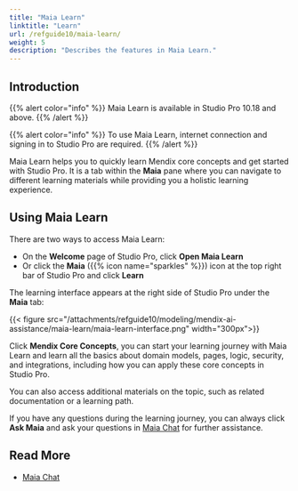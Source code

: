 ```yaml
---
title: "Maia Learn"
linktitle: "Learn"
url: /refguide10/maia-learn/
weight: 5
description: "Describes the features in Maia Learn."
---
```


## Introduction 

{{% alert color="info" %}}
Maia Learn is available in Studio Pro 10.18 and above.
{{% /alert %}}

{{% alert color="info" %}}
To use Maia Learn, internet connection and signing in to Studio Pro are required.
{{% /alert %}}

Maia Learn helps you to quickly learn Mendix core concepts and get started with Studio Pro. It is a tab within the **Maia** pane where you can navigate to different learning materials while providing you a holistic learning experience.

## Using Maia Learn

There are two ways to access Maia Learn: 

* On the **Welcome** page of Studio Pro, click **Open Maia Learn**
* Or click the **Maia** ({{% icon name="sparkles" %}}) icon at the top right bar of Studio Pro and click **Learn**

The learning interface appears at the right side of Studio Pro under the **Maia** tab:

{{< figure src="/attachments/refguide10/modeling/mendix-ai-assistance/maia-learn/maia-learn-interface.png" width="300px">}}

Click **Mendix Core Concepts**, you can start your learning journey with Maia Learn and learn all the basics about domain models, pages, logic, security, and integrations, including how you can apply these core concepts in Studio Pro.

You can also access additional materials on the topic, such as related documentation or a learning path.

If you have any questions during the learning journey, you can always click **Ask Maia** and ask your questions in [Maia Chat](/refguide10/maia-chat/) for further assistance. 

## Read More

* [Maia Chat](/refguide10/maia-chat/)
